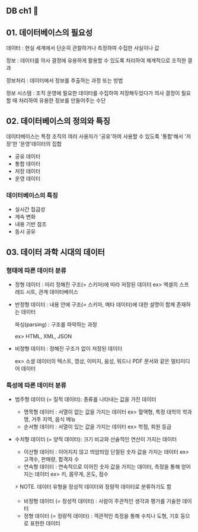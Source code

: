 ## DB ch1 📃

## 01. 데이터베이스의 필요성

데이터 : 현실 세계에서 단순히 관찰하거나 측정하여 수집한 사실이나 값

정보 : 데이터를 의사 결정에 유용하게 활용할 수 있도록 처리하여 체계적으로 조직한 결과

정보처리 : 데이터에서 정보를 추출하는 과정 또는 방법

정보 시스템 : 조직 운영에 필요한 데이터를 수집하여 저장해두었다가 의사 결정이 필요할 때 처리하여 유용한 정보를 만들어주는 수단

## 02. 데이터베이스의 정의와 특징

데이터베이스는 특정 조직의 여러 사용자가 '공유'하여 사용할 수 있도록 '통합'해서 '저장'한 '운영'데이터의 집합

- 공유 데이터
- 통합 데이터
- 저장 데이터
- 운영 데이터

### 데이터베이스의 특징

- 실시간 접급성
- 계속 변화
- 내용 기반 참조
- 동시 공유

## 03. 데이터 과학 시대의 데이터

### 형태에 따른 데이터 분류
- 정형 데이터 : 미리 정해진 구조(= 스키마)에 따라 저장된 데이터
  ex> 엑셀의 스프레드 시트, 관계 데이터베이스
- 반정형 데이터 : 내용 안에 구조(= 스키마, 메타 데이터)에 대한 설명이 함께 존재하는 데이터
  
  파싱(parsing) : 구조를 파악하는 과정
  
  ex> HTML, XML, JSON
- 비정형 데이터 : 정해진 구조가 없이 저장된 데이터
  
  ex> 소셜 데이터의 텍스트, 영상, 이미지, 음성, 워드나 PDF 문서와 같은 멀티미디어 데이터

###  특성에 따른 데이터 분류
- 범주형 데이터 (= 질적 데이터): 종류를 나타내는 값을 가진 데이터
  - 명목형 데이터 : 서열이 없는 값을 가지는 데이터
    ex> 혈액형, 특정 대학의 학과명, 거주 지역, 음식 메뉴
  - 순서형 데이터 : 서열이 있는 값을 가지는 데이터
    ex> 학점, 회원 등급

- 수치형 데이터 (= 양적 데이터): 크기 비교와 산술적인 연산이 가지는 데이터
  - 이산형 데이터 : 이어지지 않고 띄엄띄엄 단절된 숫자 값을 가지는 데이터
    ex> 고객수, 판매량, 합격자 수
  - 연속형 데이터 : 연속적으로 이어진 숫자 값을 가지는 데이터, 측정을 통해 얻어지는 데이터
    ex> 키, 몸무게, 온도, 점수

  ⚡ NOTE. 데이터 유형을 정성적 데이터와 정량적 데이터로 분류하기도 함

  - 비정형 데이터 (= 정성적 데이터) : 사람이 주관적인 생각과 평가를 기술한 데이터
  - 정형 데이터 (= 정량적 데이터) : 객관적인 측정을 통해 수치나 도형, 기호 등으로 표현한 데이터
  
